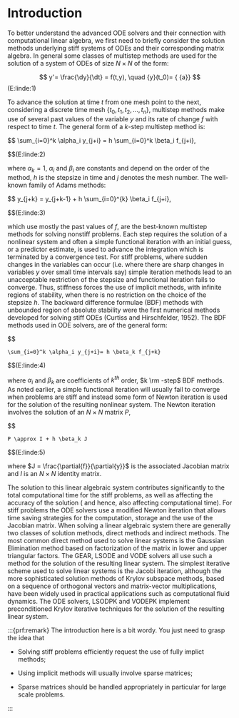 # Introduction

To better understand the advanced ODE solvers and their connection with
computational linear algebra, we first need to briefly consider the
solution methods underlying stiff systems of ODEs and their
corresponding matrix algebra. In general some classes of multistep
methods are used for the solution of a system of ODEs of size
$N \times N$ of the form: 

$$
    y'= \frac{\dy}{\dt} = f(t,y), \quad {y}(t_0)= { {a}}
$$(E:linde:1)



To advance the solution at time $t$ from one mesh point to the next,
considering a discrete time mesh $\{t_0,t_1,t_2, ...,t_n\}$, multistep
methods make use of several past values of the variable $y$ and its rate
of change $f$ with respect to time $t$. The general form of a $k$-step
multistep method is: 

$$
    \sum_{i=0}^k \alpha_i y_{j+i} = h \sum_{i=0}^k \beta_i f_{j+i},

$$(E:linde:2)


where $\alpha_k=1$, $\alpha_i$ and $\beta_i$ are constants and depend on
the order of the method, $h$ is the stepsize in time and $j$ denotes the
mesh number. The well-known family of Adams methods: 

$$
    y_{j+k} = y_{j+k-1} + h \sum_{i=0}^{k} \beta_i f_{j+i},

$$(E:linde:3)

 which use
mostly the past values of $f$, are the best-known multistep methods for
solving nonstiff problems. Each step requires the solution of a
nonlinear system and often a simple functional iteration with an initial
guess, or a predictor estimate, is used to advance the integration which
is terminated by a convergence test. For stiff problems, where sudden
changes in the variables can occur (i.e. where there are sharp changes
in variables $y$ over small time intervals say) simple iteration methods
lead to an unacceptable restriction of the stepsize and functional
iteration fails to converge. Thus, stiffness forces the use of implicit
methods, with infinite regions of stability, when there is no
restriction on the choice of the stepsize $h$. The backward difference
formulae (BDF) methods with unbounded region of absolute stability were
the first numerical methods developed for solving stiff ODEs (Curtiss
and Hirschfelder, 1952). The BDF methods used in ODE solvers, are of the
general form: 

$$

    \sum_{i=0}^k \alpha_i y_{j+i}= h \beta_k f_{j+k}

$$(E:linde:4)

 where $\alpha_i$
and $\beta_k$ are coefficients of $k^{th}$ order, $k \rm -step$ BDF
methods. As noted earlier, a simple functional iteration will usually
fail to converge when problems are stiff and instead some form of Newton
iteration is used for the solution of the resulting nonlinear system.
The Newton iteration involves the solution of an $N \times N$ matrix
$P$, 

$$

    P \approx I + h \beta_k J

$$(E:linde:5)



where $J = \frac{\partial{f}}{\partial{y}}$ is the associated Jacobian
matrix and $I$ is an $N \times N$ identity matrix.

The solution to this linear algebraic system contributes significantly
to the total computational time for the stiff problems, as well as
affecting the accuracy of the solution ( and hence, also affecting
computational time). For stiff problems the ODE solvers use a modified
Newton iteration that allows time saving strategies for the computation,
storage and the use of the Jacobian matrix. When solving a linear
algebraic system there are generally two classes of solution methods,
direct methods and indirect methods. The most common direct method used
to solve linear systems is the Gaussian Elimination method based on
factorization of the matrix in lower and upper triangular factors. The
GEAR, LSODE and VODE solvers all use such a method for the solution of
the resulting linear system. The simplest iterative scheme used to solve
linear systems is the Jacobi iteration, although the more sophisticated
solution methods of Krylov subspace methods, based on a sequence of
orthogonal vectors and matrix-vector multiplications, have been widely
used in practical applications such as computational fluid dynamics. The
ODE solvers, LSODPK and VODEPK implement preconditioned Krylov iterative
techniques for the solution of the resulting linear system.

:::{prf:remark}
The introduction here is a bit wordy. You just need to grasp the idea that

- Solving stiff problems efficiently request the use of fully implict methods;

- Using implicit methods will usually involve sparse matrices;

- Sparse matrices should be handled appropriately in particular for large scale problems.


:::